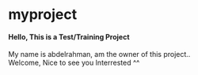 # myproject
<h4>Hello, This is a Test/Training Project</h4>
<p>My name is abdelrahman, am the owner of this project..<br> Welcome, Nice to see you Interrested ^^</p>
